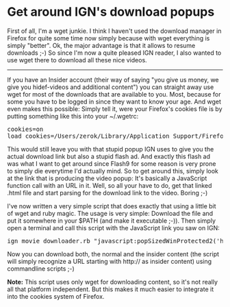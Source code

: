 # Get around IGN's download popups

First of all, I'm a wget junkie. I think I haven't used the download manager in Firefox for quite some time now simply because with wget everything is simply "better". Ok, the major advantage is that it allows to resume downloads ;-) So since I'm now a quite pleased IGN reader, I also wanted to use wget there to download all these nice videos.



-------------------------------



If you have an Insider account (their way of saying "you give us money, we give you hidef-videos and additional content") you can straight away use wget for most of the downloads that are available to you. Most, because for some you have to be logged in since they want to know your age. And wget even makes this possible: Simply tell it, were your Firefox's cookies file is by putting something like this into your ~/.wgetrc:

<pre class="config">
cookies=on
load_cookies=/Users/zerok/Library/Application Support/Firefox/Profiles/som4funnyh45h.default/cookies.txt
</pre>

This would still leave you with that stupid popup IGN uses to give you the actual download link but also a stupid flash ad. And exactly this flash ad was what I want to get around since Flash9 for some reason is very prone to simply die everytime I'd actually mind. So to get around this, simply look at the link that is producing the video popup: It's basically a JavaScript function call with an URL in it. Well, so all your have to do, get that linked .html file and start parsing for the download link to the video. Boring ;-)

I've now written a very simple script that does exactly that using a little bit of wget and ruby magic. The usage is very simple: Download the file and put it somewhere in your $PATH (and make it executable ;-)). Then simply open a terminal and call this script with the JavaScript link you saw on IGN:

<pre class="command">
ign_movie_downloader.rb "javascript:popSizedWinProtected2('http://media.psp.ign.com/media/783/783630/dl_1643717.html','1643717',260,490,460,0)"
</pre>

Now you can download both, the normal and the insider content (the script will simply recognize a URL starting with http:// as insider content) using commandline scripts ;-) 

**Note:** This script uses only wget for downloading content, so it's not really all that platform independent. But this makes it much easier to integrate it into the cookies system of Firefox.